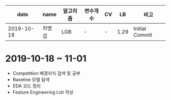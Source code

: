 | date| name | 알고리즘 | 변수개수 | CV | LB | 비고 |
|-----|------|---------|---------|----|-----|-----|
| 2019-10-18 | 차명섭 | LGB | - | - | 1.29 | Initial Commit |


# 2019-10-18 ~ 11-01
- Competition 배경지식 검색 및 공부
- Baseline 모델 탐색
- EDA 코드 정리
- Feature Engineering List 작성
